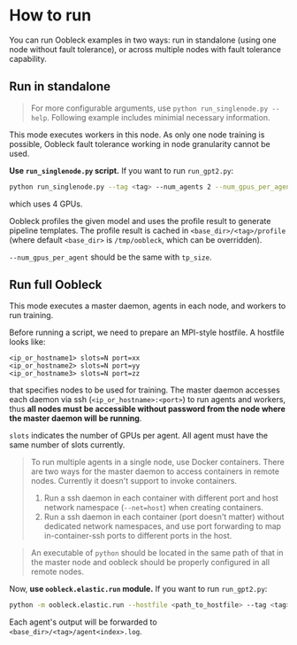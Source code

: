 # How to run

You can run Oobleck examples in two ways: run in standalone (using one node without fault tolerance),
or across multiple nodes with fault tolerance capability.

## Run in standalone

> For more configurable arguments, use `python run_singlenode.py --help`. Following example includes minimial necessary information.

This mode executes workers in this node. As only one node training is possible, Oobleck fault tolerance working in node granularity cannot be used.

**Use `run_singlenode.py` script.** If you want to run `run_gpt2.py`:
```bash
python run_singlenode.py --tag <tag> --num_agents 2 --num_gpus_per_agent 2 run_gpt2.py --tp_size 2
```
which uses 4 GPUs.

Oobleck profiles the given model and uses the profile result to generate pipeline templates. The profile result is cached in `<base_dir>/<tag>/profile` (where default `<base_dir>` is `/tmp/oobleck`, which can be overridden).

`--num_gpus_per_agent` should be the same with `tp_size`.

## Run full Oobleck

This mode executes a master daemon, agents in each node, and workers to run training.

Before running a script, we need to prepare an MPI-style hostfile. A hostfile looks like:
```
<ip_or_hostname1> slots=N port=xx
<ip_or_hostname2> slots=N port=yy
<ip_or_hostname3> slots=N port=zz
```
that specifies nodes to be used for training. The master daemon accesses each daemon via ssh (`<ip_or_hostname>:<port>`) to run agents and workers, thus **all nodes must be accessible without password from the node where the master daemon will be running**.

`slots` indicates the number of GPUs per agent. All agent must have the same number of slots currently.

> To run multiple agents in a single node, use Docker containers. There are two ways for the master daemon to access containers in remote nodes. Currently it doesn't support to invoke containers.
>
> 1. Run a ssh daemon in each container with different port and host network namespace (`--net=host`) when creating containers.
> 2. Run a ssh daemon in each container (port doesn't matter) without dedicated network namespaces, and use port forwarding to map in-container-ssh ports to different ports in the host.

> An executable of `python` should be located in the same path of that in the master node and oobleck should be properly configured in all remote nodes.


Now, **use `oobleck.elastic.run` module.** If you want to run `run_gpt2.py`:
```bash
python -m oobleck.elastic.run --hostfile <path_to_hostfile> --tag <tag> run_gpt2.py --tp_size 2
```

Each agent's output will be forwarded to `<base_dir>/<tag>/agent<index>.log`.